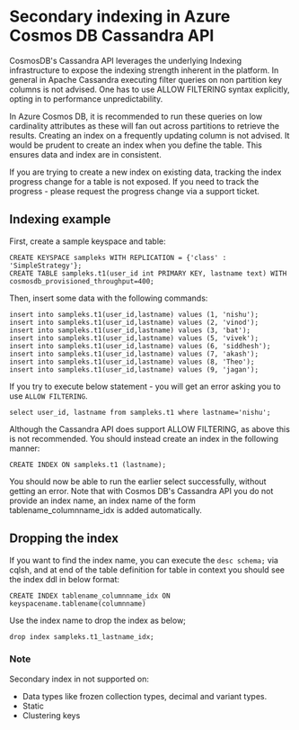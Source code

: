 # Secondary indexing in Azure Cosmos DB Cassandra API

CosmosDB's Cassandra API leverages the underlying Indexing infrastructure to expose the indexing strength inherent in the platform. In general in Apache Cassandra executing filter queries on non partition key columns is not advised. One has to use ALLOW FILTERING syntax explicitly, opting in to performance unpredictability. 

In Azure Cosmos DB, it is recommended to run these queries on low cardinality attributes as these will fan out across partitions to retrieve the results. Creating an index on a frequently updating column is not advised. It would be prudent to create an index when you define the table. This ensures data and index are in consistent. 

If you are trying to create a new index on existing data, tracking the index progress change for a table is not exposed. If you need to track the progress - please request the progress change via a support ticket.

## Indexing example

First, create a sample keyspace and table:

```
CREATE KEYSPACE sampleks WITH REPLICATION = {'class' : 'SimpleStrategy'};
CREATE TABLE sampleks.t1(user_id int PRIMARY KEY, lastname text) WITH cosmosdb_provisioned_throughput=400;
``` 

Then, insert some data with the following commands:

```
insert into sampleks.t1(user_id,lastname) values (1, 'nishu');
insert into sampleks.t1(user_id,lastname) values (2, 'vinod');
insert into sampleks.t1(user_id,lastname) values (3, 'bat');
insert into sampleks.t1(user_id,lastname) values (5, 'vivek');
insert into sampleks.t1(user_id,lastname) values (6, 'siddhesh');
insert into sampleks.t1(user_id,lastname) values (7, 'akash');
insert into sampleks.t1(user_id,lastname) values (8, 'Theo');
insert into sampleks.t1(user_id,lastname) values (9, 'jagan');
```

If you try to execute below statement - you will get an error asking you to use `ALLOW FILTERING`. 

```
select user_id, lastname from sampleks.t1 where lastname='nishu';
``` 

Although the Cassandra API does support ALLOW FILTERING, as above this is not recommended. You should instead create an index in the following manner:

```
CREATE INDEX ON sampleks.t1 (lastname);
```
You should now be able to run the earlier select successfully, without getting an error. Note that with Cosmos DB's Cassandra API you do not provide an index name, an index name of the form tablename_columnname_idx is added automatically. 

## Dropping the index 
If you want to find the index name, you can execute the `desc schema;` via cqlsh, and at end of the table definition for table in context you should see the index ddl in below format:

```
CREATE INDEX tablename_columnname_idx ON keyspacename.tablename(columnname)
```

Use the index name to drop the index as below;

```
drop index sampleks.t1_lastname_idx;
```

### Note 
Secondary index in not supported on:
 - Data types like frozen collection types, decimal and variant types.
 - Static 
 - Clustering keys

